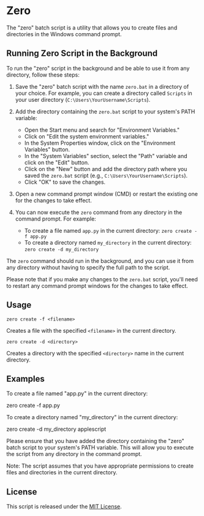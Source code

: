 # Zero

The "zero" batch script is a utility that allows you to create files and directories in the Windows command prompt.

## Running Zero Script in the Background

To run the "zero" script in the background and be able to use it from any directory, follow these steps:

1. Save the "zero" batch script with the name `zero.bat` in a directory of your choice. For example, you can create a directory called `Scripts` in your user directory (`C:\Users\YourUsername\Scripts`).

2. Add the directory containing the `zero.bat` script to your system's PATH variable:
   - Open the Start menu and search for "Environment Variables."
   - Click on "Edit the system environment variables."
   - In the System Properties window, click on the "Environment Variables" button.
   - In the "System Variables" section, select the "Path" variable and click on the "Edit" button.
   - Click on the "New" button and add the directory path where you saved the `zero.bat` script (e.g., `C:\Users\YourUsername\Scripts`).
   - Click "OK" to save the changes.

3. Open a new command prompt window (CMD) or restart the existing one for the changes to take effect.

4. You can now execute the `zero` command from any directory in the command prompt. For example:
   - To create a file named `app.py` in the current directory: `zero create -f app.py`
   - To create a directory named `my_directory` in the current directory: `zero create -d my_directory`

The `zero` command should run in the background, and you can use it from any directory without having to specify the full path to the script.

Please note that if you make any changes to the `zero.bat` script, you'll need to restart any command prompt windows for the changes to take effect.

## Usage
```
zero create -f <filename>
```

Creates a file with the specified `<filename>` in the current directory.
```
zero create -d <directory>
```



Creates a directory with the specified `<directory>` name in the current directory.

## Examples

To create a file named "app.py" in the current directory:

zero create -f app.py


To create a directory named "my_directory" in the current directory:

zero create -d my_directory
applescript


Please ensure that you have added the directory containing the "zero" batch script to your system's PATH variable. This will allow you to execute the script from any directory in the command prompt.

Note: The script assumes that you have appropriate permissions to create files and directories in the current directory.

## License

This script is released under the [MIT License](LICENSE).
